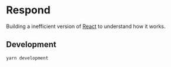 # Respond

Building a inefficient version of [React](https://reactjs.org/) to understand how it works.

## Development

```
yarn development
```
